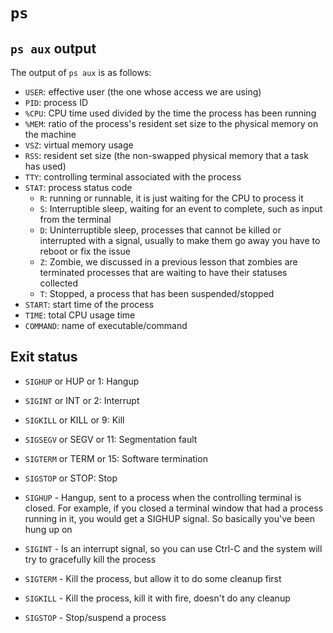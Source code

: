 # `ps`

## `ps aux` output

The output of `ps aux` is as follows:

- `USER`: effective user (the one whose access we are using)
- `PID`: process ID
- `%CPU`: CPU time used divided by the time the process has been running
- `%MEM`: ratio of the process's resident set size to the physical memory on the
  machine
- `VSZ`: virtual memory usage
- `RSS`: resident set size (the non-swapped physical memory that a task has
  used)
- `TTY`: controlling terminal associated with the process
- `STAT`: process status code
  - `R`: running or runnable, it is just waiting for the CPU to process it
  - `S`: Interruptible sleep, waiting for an event to complete, such as input
    from the terminal
  - `D`: Uninterruptible sleep, processes that cannot be killed or interrupted
    with a signal, usually to make them go away you have to reboot or fix the
    issue
  - `Z`: Zombie, we discussed in a previous lesson that zombies are terminated
    processes that are waiting to have their statuses collected
  - `T`: Stopped, a process that has been suspended/stopped
- `START`: start time of the process
- `TIME`: total CPU usage time
- `COMMAND`: name of executable/command

## Exit status

- `SIGHUP` or HUP or 1: Hangup
- `SIGINT` or INT or 2: Interrupt
- `SIGKILL` or KILL or 9: Kill
- `SIGSEGV` or SEGV or 11: Segmentation fault
- `SIGTERM` or TERM or 15: Software termination
- `SIGSTOP` or STOP: Stop

- `SIGHUP` - Hangup, sent to a process when the controlling terminal is closed.
  For example, if you closed a terminal window that had a process running in it,
  you would get a SIGHUP signal. So basically you've been hung up on
- `SIGINT` - Is an interrupt signal, so you can use Ctrl-C and the system will
  try to gracefully kill the process
- `SIGTERM` - Kill the process, but allow it to do some cleanup first
- `SIGKILL` - Kill the process, kill it with fire, doesn't do any cleanup
- `SIGSTOP` - Stop/suspend a process

